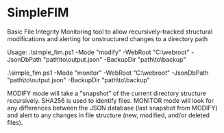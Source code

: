 # SimpleFIM
Basic File Integrity Monitoring tool to allow recursively-tracked structural modifications and alerting for unstructured changes to a directory path

Usage:
.\simple_fim.ps1 -Mode "modify" -WebRoot "C:\webroot" -JsonDbPath "path\to\output.json" -BackupDir "path\to\backup"

.\simple_fim.ps1 -Mode "monitor" -WebRoot "C:\webroot" -JsonDbPath "path\to\output.json" -BackupDir "path\to\backup"

MODIFY mode will take a "snapshot" of the current directory structure recursively.  SHA256 is used to identify files.
MONITOR mode will look for any differences between the JSON database (last snapshot from MODIFY) and alert to any changes in file structure (new, modified, and/or deleted files).
